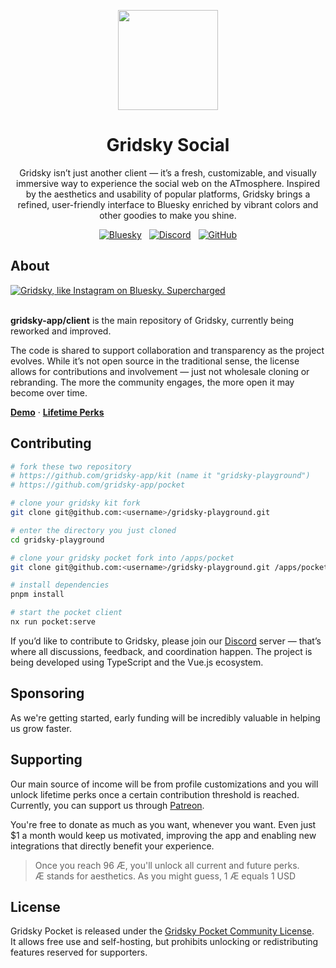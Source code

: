 <p align="center">
  <img width="160" height="160" src="https://avatars.githubusercontent.com/u/189930701?s=160&v=4" />
</p>
<h1 align="center">Gridsky Social</h1>
<p align="center">
Gridsky isn’t just another client — it’s a fresh, customizable, and visually immersive way to experience the social web on the ATmosphere. Inspired by the aesthetics and usability of popular platforms, Gridsky brings a refined, user-friendly interface to Bluesky enriched by vibrant colors and other goodies to make you shine.
</p>
<p align="center">
<a href="https://bsky.app/profile/gridsky.app" style="margin: 0 4px;"><img alt="Bluesky" src="https://img.shields.io/badge/Bluesky-0285FF?logo=Bluesky&logoColor=white" /></a>
<a href="https://discord.gg/bPfgdDbj87" style="margin: 0 4px;"><img alt="Discord" src="https://img.shields.io/badge/Discord-5865F2?logo=Discord&logoColor=white" /></a>
<a href="https://github.com/gridsky-app/client" style="margin: 0 4px;"><img alt="GitHub" src="https://img.shields.io/github/stars/gridsky-app/client" /></a>
</p>

## About

<a href="https://gridsky.social">
  <img
    src="https://cdn.bsky.app/img/feed_fullsize/plain/did:plc:jyrbp7bijccauz4eo5iuwbz5/bafkreihbziugsu2u7her4d6mw3tv5b5qo3st2wpjhzh6gd6hndiycnyvay@jpeg"
    alt="Gridsky, like Instagram on Bluesky. Supercharged"
  />
</a>

<br />
<br />

**gridsky-app/client** is the main repository of Gridsky, currently being reworked and improved.

The code is shared to support collaboration and transparency as the project evolves. While it’s not open source in the traditional sense, the license allows for contributions and involvement — just not wholesale cloning or rebranding. The more the community engages, the more open it may become over time.

[**Demo**](https://gridsky.app) · [**Lifetime Perks**](https://patreon.com/join/gridsky)

## Contributing

```bash
# fork these two repository
# https://github.com/gridsky-app/kit (name it "gridsky-playground")
# https://github.com/gridsky-app/pocket

# clone your gridsky kit fork 
git clone git@github.com:<username>/gridsky-playground.git

# enter the directory you just cloned
cd gridsky-playground

# clone your gridsky pocket fork into /apps/pocket
git clone git@github.com:<username>/gridsky-playground.git /apps/pocket

# install dependencies
pnpm install

# start the pocket client
nx run pocket:serve
```

If you’d like to contribute to Gridsky, please join our [Discord](https://discord.gg/bPfgdDbj87) server — that’s where all discussions, feedback, and coordination happen. The project is being developed using TypeScript and the Vue.js ecosystem.

## Sponsoring

As we're getting started, early funding will be incredibly valuable in helping us grow faster.

## Supporting

Our main source of income will be from profile customizations and you will unlock lifetime perks once a certain contribution threshold is reached. Currently, you can support us through [Patreon](https://www.patreon.com/join/gridsky).

You're free to donate as much as you want, whenever you want. Even just $1 a month would keep us motivated, improving the app and enabling new integrations that directly benefit your experience.

> Once you reach 96 Æ, you'll unlock all current and future perks.  
> Æ stands for aesthetics. As you might guess, 1 Æ equals 1 USD

## License

Gridsky Pocket is released under the [Gridsky Pocket Community License](./LICENSE).  
It allows free use and self-hosting, but prohibits unlocking or redistributing features reserved for supporters.

